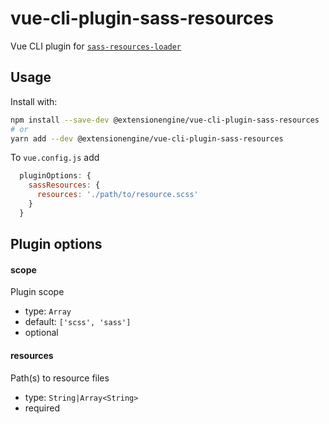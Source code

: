 # vue-cli-plugin-sass-resources 
Vue CLI plugin for [`sass-resources-loader`](https://github.com/shakacode/sass-resources-loader)

## Usage
Install with: 
```bash
npm install --save-dev @extensionengine/vue-cli-plugin-sass-resources 
# or
yarn add --dev @extensionengine/vue-cli-plugin-sass-resources 
```
To  `vue.config.js` add
```js
  pluginOptions: {
    sassResources: {
      resources: './path/to/resource.scss'
    }
  }
```

## Plugin options

#### scope
Plugin scope
- type: `Array`
- default: `['scss', 'sass']`
- optional

#### resources 
Path(s) to resource files
- type: `String|Array<String>`
- required

